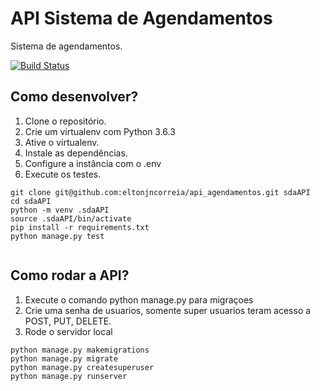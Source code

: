 # API Sistema de Agendamentos

Sistema de agendamentos.

[![Build Status](https://travis-ci.org/eltonjncorreia/eventex.svg?branch=master)](https://travis-ci.org/eltonjncorreia/eventex)

## Como desenvolver?

1.  Clone o repositório.
2.  Crie um virtualenv com Python 3.6.3
3.  Ative o virtualenv.
4.  Instale as dependências.
5.  Configure a instância com o .env
6.  Execute os testes.

``` console
git clone git@github.com:eltonjncorreia/api_agendamentos.git sdaAPI
cd sdaAPI
python -m venv .sdaAPI
source .sdaAPI/bin/activate
pip install -r requirements.txt
python manage.py test


```
## Como rodar a API?

1. Execute o comando python manage.py para migraçoes
2. Crie uma senha de usuarios, somente super usuarios teram acesso a POST, PUT, DELETE.
3. Rode o servidor local


``` console
python manage.py makemigrations
python manage.py migrate
python manage.py createsuperuser
python manage.py runserver
```

